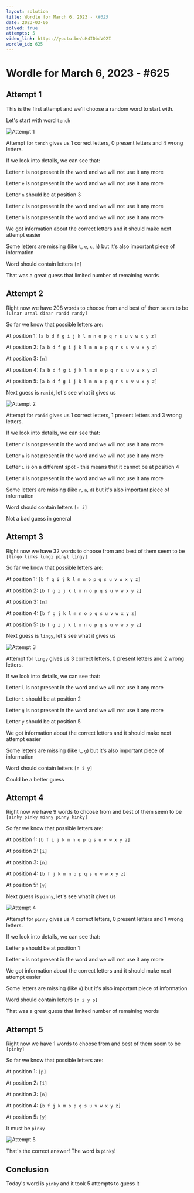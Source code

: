 ```yaml
---
layout: solution
title: Wordle for March 6, 2023 - \#625
date: 2023-03-06
solved: true
attempts: 5
video_link: https://youtu.be/uH4IDbdVO2I
wordle_id: 625
---
```


# Wordle for March 6, 2023 - \#625

## Attempt 1

This is the first attempt and we'll choose a random word to start with.

Let's start with word `tench`

![Attempt 1](2023-03-06/attempt-1.png)

Attempt for `tench` gives us 1 correct letters, 0 present letters and 4 wrong letters.

If we look into details, we can see that:

Letter `t` is not present in the word and we will not use it any more

Letter `e` is not present in the word and we will not use it any more

Letter `n` should be at position 3

Letter `c` is not present in the word and we will not use it any more

Letter `h` is not present in the word and we will not use it any more

We got information about the correct letters and it should make next attempt easier

Some letters are missing (like `t`, `e`, `c`, `h`) but it's also important piece of information

Word should contain letters `[n]`

That was a great guess that limited number of remaining words



## Attempt 2

Right now we have 208 words to choose from and best of them seem to be `[ulnar urnal dinar ranid randy]`

So far we know that possible letters are:

At position 1: `[a b d f g i j k l m n o p q r s u v w x y z]`

At position 2: `[a b d f g i j k l m n o p q r s u v w x y z]`

At position 3: `[n]`

At position 4: `[a b d f g i j k l m n o p q r s u v w x y z]`

At position 5: `[a b d f g i j k l m n o p q r s u v w x y z]`

Next guess is `ranid`, let's see what it gives us

![Attempt 2](2023-03-06/attempt-2.png)

Attempt for `ranid` gives us 1 correct letters, 1 present letters and 3 wrong letters.

If we look into details, we can see that:

Letter `r` is not present in the word and we will not use it any more

Letter `a` is not present in the word and we will not use it any more

Letter `i` is on a different spot - this means that it cannot be at position 4

Letter `d` is not present in the word and we will not use it any more

Some letters are missing (like `r`, `a`, `d`) but it's also important piece of information

Word should contain letters `[n i]`

Not a bad guess in general



## Attempt 3

Right now we have 32 words to choose from and best of them seem to be `[lingo links lungi pinyl lingy]`

So far we know that possible letters are:

At position 1: `[b f g i j k l m n o p q s u v w x y z]`

At position 2: `[b f g i j k l m n o p q s u v w x y z]`

At position 3: `[n]`

At position 4: `[b f g j k l m n o p q s u v w x y z]`

At position 5: `[b f g i j k l m n o p q s u v w x y z]`

Next guess is `lingy`, let's see what it gives us

![Attempt 3](2023-03-06/attempt-3.png)

Attempt for `lingy` gives us 3 correct letters, 0 present letters and 2 wrong letters.

If we look into details, we can see that:

Letter `l` is not present in the word and we will not use it any more

Letter `i` should be at position 2

Letter `g` is not present in the word and we will not use it any more

Letter `y` should be at position 5

We got information about the correct letters and it should make next attempt easier

Some letters are missing (like `l`, `g`) but it's also important piece of information

Word should contain letters `[n i y]`

Could be a better guess



## Attempt 4

Right now we have 9 words to choose from and best of them seem to be `[sinky pinky minny pinny kinky]`

So far we know that possible letters are:

At position 1: `[b f i j k m n o p q s u v w x y z]`

At position 2: `[i]`

At position 3: `[n]`

At position 4: `[b f j k m n o p q s u v w x y z]`

At position 5: `[y]`

Next guess is `pinny`, let's see what it gives us

![Attempt 4](2023-03-06/attempt-4.png)

Attempt for `pinny` gives us 4 correct letters, 0 present letters and 1 wrong letters.

If we look into details, we can see that:

Letter `p` should be at position 1

Letter `n` is not present in the word and we will not use it any more

We got information about the correct letters and it should make next attempt easier

Some letters are missing (like `n`) but it's also important piece of information

Word should contain letters `[n i y p]`

That was a great guess that limited number of remaining words



## Attempt 5

Right now we have 1 words to choose from and best of them seem to be `[pinky]`

So far we know that possible letters are:

At position 1: `[p]`

At position 2: `[i]`

At position 3: `[n]`

At position 4: `[b f j k m o p q s u v w x y z]`

At position 5: `[y]`

It must be `pinky`

![Attempt 5](2023-03-06/attempt-5.png)

That's the correct answer! The word is `pinky`!

## Conclusion

Today's word is `pinky` and it took 5 attempts to guess it


